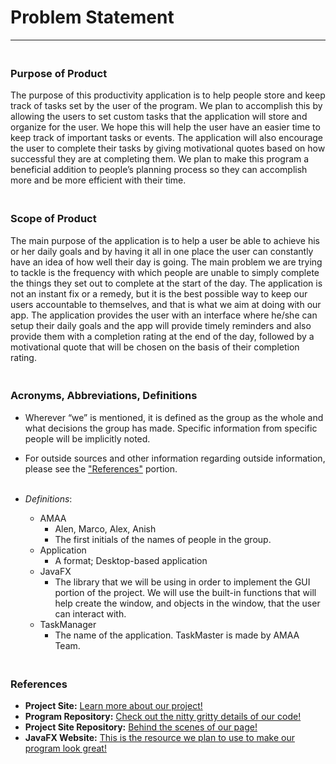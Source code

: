 

# Problem Statement
--------------------------------------- 

### <br>Purpose of Product<br>
The purpose of this productivity application is to help people store and keep track of tasks set by the user of the program. 
We plan to accomplish this by allowing the users to set custom tasks that the application will store and organize for the user. 
We hope this will help the user have an easier time to keep track of important tasks or events. 
The application will also encourage the user to complete their tasks by giving motivational quotes based on how successful they are at completing them. 
We plan to make this program a beneficial addition to people’s planning process so they can accomplish more and be more efficient with their time.

### <br>Scope of Product<br>
The main purpose of the application is to help a user be able to achieve his or her daily goals and by having it all in one place the user can constantly have an idea of how well their day is going. The main problem we are trying to tackle is the frequency with which people are unable to simply complete the things they set out to complete at the start of the day.
The application is not an instant fix or a remedy, but it is the best possible way to keep our users accountable to themselves, and that is what we aim at doing with our app. 
The application provides the user with an interface where he/she can setup their daily goals and the app will provide timely reminders and also provide them with a completion rating at the end of the day, followed by a motivational quote that will be chosen on the basis of their completion rating.

### <br>Acronyms, Abbreviations, Definitions<br>
+ Wherever “we” is mentioned, it is defined as the group as the whole and what decisions the group has made. Specific information from specific people will be implicitly noted.
+ For outside sources and other information regarding outside information, please see the ["References"](https://alenrtan.github.io/amaa-team.github.io/problem.html#references) portion.<br><br>

+ *Definitions*:
  + AMAA 
    + Alen, Marco, Alex, Anish
    + The first initials of the names of people in the group.
  + Application
    + A format; Desktop-based application
  + JavaFX
    + The library that we will be using in order to implement the GUI portion of the project. We will use the built-in functions that will help create the window, and objects in the window, that the user can interact with.
  + TaskManager
    + The name of the application. TaskMaster is made by AMAA Team.

### <br>References<br>
+ **Project Site:** [Learn more about our project!](https://alenrtan.github.io/amaa-team.github.io/)
+ **Program Repository:** [Check out the nitty gritty details of our code!](https://github.com/aacuna45/AMAA-Project)
+ **Project Site Repository:** [Behind the scenes of our page!](https://github.com/alenrtan/amaa-team.github.io)
+ **JavaFX Website:** [This is the resource we plan to use to make our program look great!](https://openjfx.io/)
